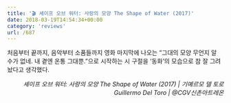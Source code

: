 ```yaml
---
title: '🎬 셰이프 오브 워터: 사랑의 모양 The Shape of Water (2017)'
date: 2018-03-19T14:54:34+00:00
category: 'reviews'
url: /687
---
```


처음부터 끝까지, 음악부터 소품들까지 영화 마지막에 나오는 &#8220;그대의 모양 무언지 알 수가 없네. 내 곁엔 온통 그대뿐.&#8221;으로 시작하는 시 구절을 &#8216;동화&#8217;의 모습으로 참 잘 그려놨다고 생각했다.

<p style="text-align:right">
  <em>셰이프 오브 워터: 사랑의 모양 The Shape of Water (2017) | 기예르모 델 토로 Guillermo Del Toro</em><em>&nbsp;| @CGV신촌아트레온</em>
</p>